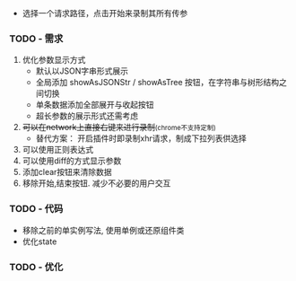 - 选择一个请求路径，点击开始来录制其所有传参

### TODO - 需求

1. 优化参数显示方式
   - 默认以JSON字串形式展示
   - 全局添加 showAsJSONStr / showAsTree 按钮，在字符串与树形结构之间切换
   - 单条数据添加全部展开与收起按钮
   - 超长参数的展示形式还需考虑
2. <del>可以在network上直接右键来进行录制</del><small>(chrome不支持定制)</small>
    - 替代方案： 开启插件时即录制xhr请求，制成下拉列表供选择
3. 可以使用正则表达式
4. 可以使用diff的方式显示参数
5. 添加clear按钮来清除数据
6. 移除开始,结束按钮. 减少不必要的用户交互

### TODO - 代码

- 移除之前的单实例写法, 使用单例或还原组件类
- 优化state

### TODO - 优化
